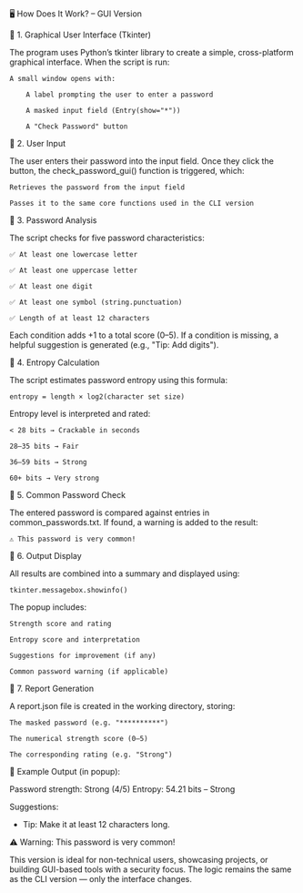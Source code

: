 🖥️ How Does It Work? – GUI Version

🔹 1. Graphical User Interface (Tkinter)

The program uses Python’s tkinter library to create a simple, cross-platform graphical interface. When the script is run:

    A small window opens with:

        A label prompting the user to enter a password

        A masked input field (Entry(show="*"))

        A "Check Password" button

🔹 2. User Input

The user enters their password into the input field.
Once they click the button, the check_password_gui() function is triggered, which:

    Retrieves the password from the input field

    Passes it to the same core functions used in the CLI version

🔹 3. Password Analysis

The script checks for five password characteristics:

    ✅ At least one lowercase letter

    ✅ At least one uppercase letter

    ✅ At least one digit

    ✅ At least one symbol (string.punctuation)

    ✅ Length of at least 12 characters

Each condition adds +1 to a total score (0–5).
If a condition is missing, a helpful suggestion is generated (e.g., "Tip: Add digits").

🔹 4. Entropy Calculation

The script estimates password entropy using this formula:

    entropy = length × log2(character set size)

Entropy level is interpreted and rated:

    < 28 bits → Crackable in seconds

    28–35 bits → Fair

    36–59 bits → Strong

    60+ bits → Very strong

🔹 5. Common Password Check

The entered password is compared against entries in common_passwords.txt.
If found, a warning is added to the result:

    ⚠️ This password is very common!

🔹 6. Output Display

All results are combined into a summary and displayed using:

    tkinter.messagebox.showinfo()

The popup includes:

    Strength score and rating

    Entropy score and interpretation

    Suggestions for improvement (if any)

    Common password warning (if applicable)

🔹 7. Report Generation

A report.json file is created in the working directory, storing:

    The masked password (e.g. "**********")

    The numerical strength score (0–5)

    The corresponding rating (e.g. "Strong")

📝 Example Output (in popup):

Password strength: Strong (4/5)
Entropy: 54.21 bits – Strong

Suggestions:
 - Tip: Make it at least 12 characters long.

⚠️ Warning: This password is very common!

This version is ideal for non-technical users, showcasing projects, or building GUI-based tools with a security focus.
The logic remains the same as the CLI version — only the interface changes.
